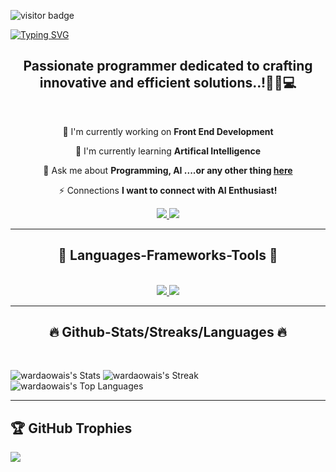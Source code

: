 ![visitor badge](https://visitor-badge.laobi.icu/badge?page_id=jwenjian.visitor-badge&left_color=grey&right_color=blue&left_text=My%20Visitors)
 
<a href="https://git.io/typing-svg"><img src="https://readme-typing-svg.demolab.com?font=Fira+Code&size=30&pause=100&center=true&vCenter=true&random=false&width=435&lines=Learn%2C+Improve%2C+Repeat.;Fueling+my+code..+;..with+more+coffee.;............................................." alt="Typing SVG" /></a>
<br/>
 
 
<h2 align="center"> Passionate programmer dedicated to crafting innovative and efficient solutions..!🧙‍♂️💻 </h2>
<br/>
 
<div align="center">
 
🔭 I'm currently working on **Front End Development**
 
🌱 I'm currently learning **Artifical Intelligence**
 
💬 Ask me about **Programming, AI ....or any other thing [here](https://www.linkedin.com/in/wardaowais/)**
 
⚡ Connections **I want to connect with AI Enthusiast!**
 
</div>
<div align="center">
<a href="mailto:<Warda Owais>wardaowais123@gmail.com?subject=Email">
<img src="https://img.shields.io/badge/Gmail-D14836?style=for-the-badge&logo=gmail&logoColor=white"/>
</a>
<a href="https://www.linkedin.com/in/wardaowais/">
<img src="https://img.shields.io/badge/LinkedIn-0077B5?style=for-the-badge&logo=linkedin&logoColor=white" target="_blank"/>
</a>
</div>
 
<hr/>
 
<h2 align="center">🔧 Languages-Frameworks-Tools 🔧</h2>
</br>
<div align="center">
<a href="https://skillicons.dev">
<img src="https://skillicons.dev/icons?i=c,cpp,cs,html,css,tailwind,windicss,wordpress,js,react,jquery,java,python,&theme=dark "/>
<img src="https://skillicons.dev/icons?i=git,github,githubactions,bootstrap,dotnet,firebase,mongodb,mysql,sqlite,eclipse,visualstudio,vscode,stackoverflow,figma,&theme=dark"/>
</a>
</div>
 
<hr/>
<h2 align="center">🔥 Github-Stats/Streaks/Languages 🔥</h2>
</br>
 
![wardaowais's Stats](https://github-readme-stats.vercel.app/api?username=wardaowais&theme=merko&show_icons=true&hide_border=false&count_private=false) ![wardaowais's Streak](https://github-readme-streak-stats.herokuapp.com/?user=poisonous-idiot&theme=merko&hide_border=false)
![wardaowais's Top Languages](https://github-readme-stats.vercel.app/api/top-langs/?username=wardaowais&theme=merko&show_icons=true&hide_border=false&layout=compact)
<hr/>
 
## 🏆 GitHub Trophies
![](https://github-profile-trophy.vercel.app/?username=wardaowais&theme=algolia&no-frame=false&no-bg=true&margin-w=4)
 

 
